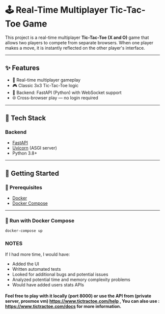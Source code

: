 # 🕹️ Real-Time Multiplayer Tic-Tac-Toe Game

This project is a real-time multiplayer **Tic-Tac-Toe (X and O)** game that allows two players to compete from separate browsers. When one player makes a move, it is instantly reflected on the other player's interface.

---

## ✨ Features

- 🔁 Real-time multiplayer gameplay
- 🎮 Classic 3x3 Tic-Tac-Toe logic
- 🐍 Backend: FastAPI (Python) with WebSocket support
- 🌐 Cross-browser play — no login required

---

## 🧱 Tech Stack

### Backend
- [FastAPI](https://fastapi.tiangolo.com/)
- [Uvicorn](https://www.uvicorn.org/) (ASGI server)
- Python 3.8+

---

## 🚀 Getting Started

### 🔧 Prerequisites

- [Docker](https://docs.docker.com/get-docker/)
- [Docker Compose](https://docs.docker.com/compose/install/)

---

### 🐳 Run with Docker Compose

```bash
docker-compose up
```

### NOTES
If I had more time, I would have:
* Added the UI
* Written automated tests
* Looked for additional bugs and potential issues
* Analyzed potential time and memory complexity problems
* Would have added users stats APIs

#### Feel free to play with it locally (port 8000) or use the API from (private server, proxmox vm) https://www.tictractoe.com/help , You can also use : https://www.tictractoe.com/docs for more information.